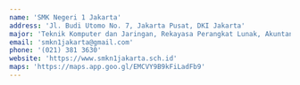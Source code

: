 ```yaml
---
name: 'SMK Negeri 1 Jakarta'
address: 'Jl. Budi Utomo No. 7, Jakarta Pusat, DKI Jakarta'
major: 'Teknik Komputer dan Jaringan, Rekayasa Perangkat Lunak, Akuntansi, Otomotif'
email: 'smkn1jakarta@gmail.com'
phone: '(021) 381 3630'
website: 'https://www.smkn1jakarta.sch.id'
maps: 'https://maps.app.goo.gl/EMCVY9B9kFiLadFb9'
---
```

